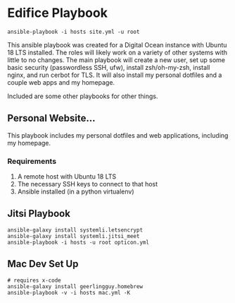 # Edifice Playbook

    ansible-playbook -i hosts site.yml -u root

This ansible playbook was created for a Digital Ocean instance with Ubuntu 18 LTS installed. The roles will likely work on a variety of other systems with little to no changes. The main playbook will create a new user, set up some basic security (passwordless SSH, ufw), install zsh/oh-my-zsh, install nginx, and run cerbot for TLS. It will also install my personal dotfiles and a couple web apps and my homepage.

Included are some other playbooks for other things.

## Personal Website...

This playbook includes my personal dotfiles and web applications, including my homepage.

### Requirements

1. A remote host with Ubuntu 18 LTS
2. The necessary SSH keys to connect to that host
3. Ansible installed (in a python virtualenv)

## Jitsi Playbook

    ansible-galaxy install systemli.letsencrypt
    ansible-galaxy install systemli.jitsi_meet
    ansible-playbook -i hosts -u root opticon.yml

## Mac Dev Set Up

    # requires x-code
    ansible-galaxy install geerlingguy.homebrew
    ansible-playbook -v -i hosts mac.yml -K
